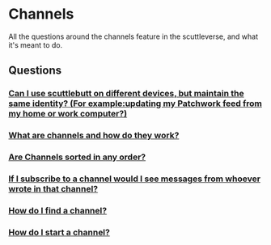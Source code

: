 # Channels
All the questions around the channels feature in the scuttleverse, and what it's meant to do.

## Questions

### [Can I use scuttlebutt on different devices, but maintain the same identity? (For example:updating my Patchwork feed from my home or  work computer?)](multiple-devices.md)
### [What are channels and how do they work?](channels.md)
### [Are Channels sorted in any order?](channel-sort.md)
### [If I subscribe to a channel would I see messages from whoever wrote in that channel?](channel-messages.md)
### [How do I find a channel?](channel-find.md)
### [How do I start a channel?](channel-start.md)
